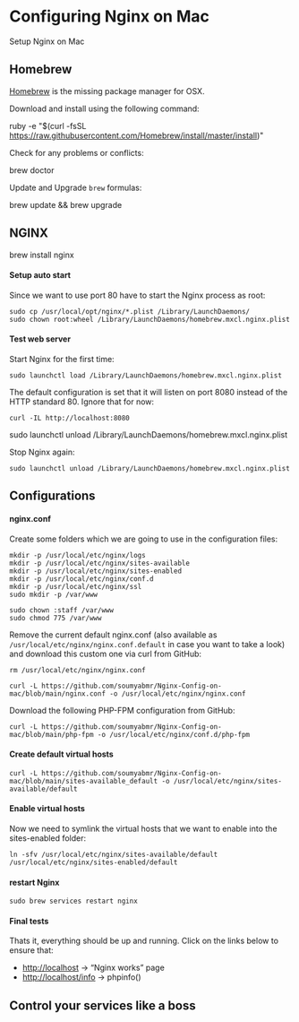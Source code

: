 # Configuring Nginx on Mac
Setup Nginx on Mac


## Homebrew 
[Homebrew](http://brew.sh/) is the missing package manager for OSX. 

Download and install using the following command:

ruby -e "$(curl -fsSL https://raw.githubusercontent.com/Homebrew/install/master/install)"
    
Check for any problems or conflicts:

brew doctor
    
Update and Upgrade `brew` formulas:

brew update && brew upgrade


## NGINX

brew install nginx
   
#### Setup auto start

Since we want to use port 80 have to start the Nginx process as root:
```
sudo cp /usr/local/opt/nginx/*.plist /Library/LaunchDaemons/
sudo chown root:wheel /Library/LaunchDaemons/homebrew.mxcl.nginx.plist
``` 
#### Test web server

Start Nginx for the first time:
```
sudo launchctl load /Library/LaunchDaemons/homebrew.mxcl.nginx.plist
```
The default configuration is set that it will listen on port 8080 instead of the HTTP standard 80. Ignore that for now:
```
curl -IL http://localhost:8080
```

sudo launchctl unload /Library/LaunchDaemons/homebrew.mxcl.nginx.plist

Stop Nginx again:
```
sudo launchctl unload /Library/LaunchDaemons/homebrew.mxcl.nginx.plist
```
## Configurations

#### nginx.conf

Create some folders which we are going to use in the configuration files:

```
mkdir -p /usr/local/etc/nginx/logs
mkdir -p /usr/local/etc/nginx/sites-available
mkdir -p /usr/local/etc/nginx/sites-enabled
mkdir -p /usr/local/etc/nginx/conf.d
mkdir -p /usr/local/etc/nginx/ssl
sudo mkdir -p /var/www
 
sudo chown :staff /var/www
sudo chmod 775 /var/www
```
Remove the current default nginx.conf (also available as `/usr/local/etc/nginx/nginx.conf.default` in case you want to take a look) and download this custom one via curl from GitHub:

```
rm /usr/local/etc/nginx/nginx.conf
    
curl -L https://github.com/soumyabmr/Nginx-Config-on-mac/blob/main/nginx.conf -o /usr/local/etc/nginx/nginx.conf

```
Download the following PHP-FPM configuration from GitHub:
```
curl -L https://github.com/soumyabmr/Nginx-Config-on-mac/blob/main/php-fpm -o /usr/local/etc/nginx/conf.d/php-fpm

```
#### Create default virtual hosts
```
curl -L https://github.com/soumyabmr/Nginx-Config-on-mac/blob/main/sites-available_default -o /usr/local/etc/nginx/sites-available/default
```
#### Enable virtual hosts

Now we need to symlink the virtual hosts that we want to enable into the sites-enabled folder:

```
ln -sfv /usr/local/etc/nginx/sites-available/default /usr/local/etc/nginx/sites-enabled/default

```
#### restart Nginx
```
sudo brew services restart nginx
```
#### Final tests

Thats it, everything should be up and running. Click on the links below to ensure that:

- [http://localhost](http://localhost) → “Nginx works” page
- [http://localhost/info](http://localhost/info) → phpinfo() 

## Control your services like a boss





